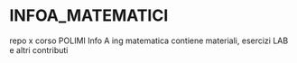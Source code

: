 # INFOA_MATEMATICI
repo x corso POLIMI Info A ing matematica
contiene materiali, esercizi LAB e altri contributi
